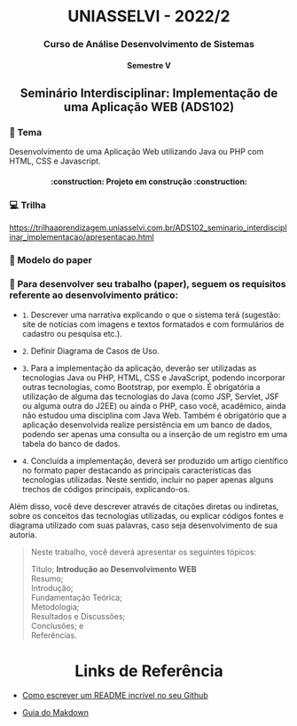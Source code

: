 <h1 align="center">  </h1>
<h1 align="center"> UNIASSELVI - 2022/2 </h1>
<h3 align="center"> Curso de Análise Desenvolvimento de Sistemas </h3>
<h4 align="center"> Semestre V </h4>


<h2 align="center"> Seminário Interdisciplinar: Implementação de uma Aplicação WEB (ADS102) </h1>


### :blue_book: Tema

Desenvolvimento de uma Aplicação Web utilizando Java ou PHP com HTML, CSS e Javascript.

<h4 align="center">  :construction: Projeto em construção :construction: </h4>



### :computer: Trilha 

https://trilhaaprendizagem.uniasselvi.com.br/ADS102_seminario_interdisciplinar_implementacao/apresentacao.html

### :page_facing_up: Modelo do paper

### :hammer: Para desenvolver seu trabalho (paper), seguem os requisitos referente ao desenvolvimento prático:

- `1`. Descrever uma narrativa explicando o que o sistema terá (sugestão: site de notícias com imagens e textos formatados e com formulários de cadastro ou pesquisa etc.).

- `2`. Definir Diagrama de Casos de Uso.

- `3`. Para a implementação da aplicação, deverão ser utilizadas as tecnologias Java ou PHP, HTML, CSS e JavaScript, podendo incorporar outras tecnologias, como Bootstrap, por exemplo. É obrigatória a utilização de alguma das tecnologias do Java (como JSP, Servlet, JSF ou alguma outra do J2EE) ou ainda o PHP, caso você, acadêmico, ainda não estudou uma disciplina com Java Web. Também é obrigatório que a aplicação desenvolvida realize persistência em um banco de dados, podendo ser apenas uma consulta ou a inserção de um registro em uma tabela do banco de dados.

- `4`. Concluída a implementação, deverá ser produzido um artigo científico no formato paper destacando as principais características das tecnologias utilizadas. Neste sentido, incluir no paper apenas alguns trechos de códigos principais, explicando-os.

Além disso, você deve descrever através de citações diretas ou indiretas, sobre os conceitos das tecnologias utilizadas, ou explicar códigos fontes e diagrama utilizado com suas palavras, caso seja desenvolvimento de sua autoria.

> Neste trabalho, você deverá apresentar os seguintes tópicos:
> 
> Título;  **Introdução ao Desenvolvimento WEB**  
> Resumo;  
> Introdução;  
> Fundamentação Teórica;  
> Metodologia;  
> Resultados e Discussões;  
> Conclusões; e  
> Referências.


<h1 align="center"> Links de Referência </h1>

* [Como escrever um README incrível no seu Github](https://www.alura.com.br/artigos/escrever-bom-readme?gclid=EAIaIQobChMIhc3I5dzW-gIVChpMCh1MVAr7EAAYASAAEgLa1PD_BwE)

* [Guia do Makdown](https://www.markdownguide.org/basic-syntax/)
